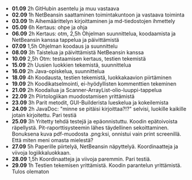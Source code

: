 - **01.09** 2h GitHubin asentelu ja muu vastaava 
- **02.09** 1h NetBeansin saattaminen toimintakuntoon ja vastaava toiminta 
- **03.09** 1h Aihemäärittelyn kirjoittaminen ja md-tiedostojen ihmettely
- **05.09** 6h Kertaus: ohpe ja ohja
- **06.09** 2h Kertaus: otm, 2,5h Ohjelman suunnittelua, koodaamista ja NetBeansin kanssa tappelua ja päivittämistä
- **07.09** 1,5h Ohjelman koodaus ja suunnittelu
- **08.09** 3h Taistelua ja päivittämistä NetBeansin kanssa
- **10.09** 2,5h Otm: testaamisen kertaus, testien tekemistä
- **15.09** 2h Uusien luokkien tekemistä, suunnittelua
- **16.09** 2h Java-opiskelua, suunnittelua
- **18.09** 4h Koodausta, testien tekemistä, luokkakaavion piirtäminen
- **19.09** 2h Koodikatselmointi, ei-hyödyllisten kommenttien tekeminen
- **21.09** 2h Koodailua ja Scanner-ArrayList-olio-luuppi-tappelua
- **22.09** 2h Piirtologiikan muodostamisen yrittämistä
- **23.09** 3h Parit metodit, GUI-Builderista lueskelua ja kokeilemista
- **24.09** 2h JavaDoc: "minne se pitäisi kirjoittaa?!?" selvisi, luokille kaikille jotain kirjoitettu. Pari testiä
- **25.09** 3h Yritetty tehdä testejä ja epäonnistuttu. Koodin epätoivoista räpellystä. Pit-raporttisysteemin lähes täydellinen sekoittaminen. Bonuksena kuva pdf-muodosta .png:ksi, onnistui vain print screenillä. Että miten meni omasta mielestä?
- **27.09** 5h Paperille piirtelyä, NetBeansin näpyttelyä. Koordinaatteja ja viivoja logiikkaluokkaan.
- **28.09** 1,5h Koordinaatteja ja viivoja paremmin. Pari testiä.
- **29.09** 1h Testien tekemisen yrittämistä. Koodin parantelun yrittämistä. Tulos olematon
